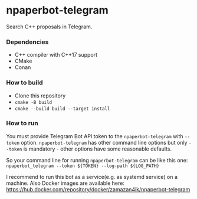 # npaperbot-telegram
Search C++ proposals in Telegram.

### Dependencies
* C++ compiler with C++17 support
* CMake
* Conan

### How to build
* Clone this repository
* `cmake -B build`
* `cmake --build build --target install`

### How to run
You must provide Telegram Bot API token to the `npaperbot-telegram` with `--token` option. `npaperbot-telegram` has other command line options but only `--token` is mandatory - other options have some reasonable defaults.

So your command line for running `npaperbot-telegram` can be like this one:
`npaperbot_telegram --token ${TOKEN} --log-path ${LOG_PATH}`

I recommend to run this bot as a service(e.g. as systemd service) on a machine.
Also Docker images are available here: https://hub.docker.com/repository/docker/zamazan4ik/npaperbot-telegram

